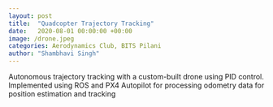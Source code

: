 ```yaml
---
layout: post
title:  "Quadcopter Trajectory Tracking"
date:   2020-08-01 00:00:00 +00:00
image: /drone.jpeg
categories: Aerodynamics Club, BITS Pilani
author: "Shambhavi Singh"
---
```

Autonomous trajectory tracking with a custom-built drone using PID control. Implemented using ROS and PX4 Autopilot for processing odometry data for position estimation and tracking